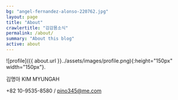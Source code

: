 ```yaml
---
bg: "angel-fernandez-alonso-220762.jpg"
layout: page
title: "About"
crawlertitle: "감감묨소식"
permalink: /about/
summary: "About this blog"
active: about
---
```


![profile]({{ about.url }}../assets/images/profile.png){:height="150px" width="150px"}.

김명아 KIM MYUNGAH

+82 10-9535-8580 / pino345@me.com


